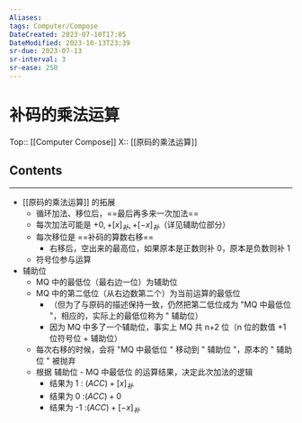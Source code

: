 ```yaml
---
Aliases: 
tags: Computer/Compose 
DateCreated: 2023-07-10T17:05
DateModified: 2023-10-13T23:39
sr-due: 2023-07-13
sr-interval: 3
sr-ease: 250
---
```

# 补码的乘法运算
Top:: [[Computer Compose]]
X:: [[原码的乘法运算]]

## Contents
---
- [[原码的乘法运算]] 的拓展
	- 循环加法、移位后，==最后再多来一次加法==
	- 每次加法可能是 $+0,+[x]_{补},+[-x]_{补}$（详见辅助位部分）
	- 每次移位是 ==补码的算数右移==
		- 右移后，空出来的最高位，如果原本是正数则补 0，原本是负数则补 1
	- 符号位参与运算
- 辅助位
	- MQ 中的最低位（最右边一位）为辅助位
	- MQ 中的第二低位（从右边数第二个）为当前运算的最低位
		- （但为了与原码的描述保持一致，仍然把第二低位成为 "MQ 中最低位 "，相应的，实际上的最低位称为 " 辅助位）
		- 因为 MQ 中多了一个辅助位，事实上 MQ 共 n+2 位（n 位的数值 +1 位符号位 + 辅助位）
	- 每次右移的时候，会将 "MQ 中最低位 " 移动到 " 辅助位 "，原本的 " 辅助位 " 被抛弃
	- 根据 辅助位 - MQ 中最低位 的运算结果，决定此次加法的逻辑
		- 结果为 1 : $(ACC)+[x]_{补}$
		- 结果为 0 :$(ACC)+0$
		- 结果为 -1 :$(ACC)+[-x]_{补}$
<!--SR:!2023-08-15,22,250!2023-07-13,3,250-->
